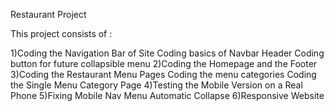 Restaurant Project

This project consists of :

1)Coding the Navigation Bar of Site
	Coding basics of Navbar Header
	Coding button for future collapsible menu
2)Coding the Homepage and the Footer
3)Coding the Restaurant Menu Pages
	Coding the menu categories
	Coding the Single Menu Category Page
4)Testing the Mobile Version on a Real Phone
5)Fixing Mobile Nav Menu Automatic Collapse
6)Responsive Website
